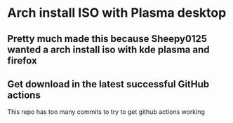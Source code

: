 # Arch install ISO with Plasma desktop
## Pretty much made this because Sheepy0125 wanted a arch install iso with kde plasma and firefox   
## Get download in the latest successful GitHub actions 
This repo has too many commits to try to get github actions working

